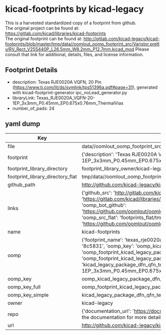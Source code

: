 # kicad-footprints by kicad-legacy  
This is a harvested standardized copy of a footprint from github.  
The original project can be found at:  
https://gitlab.com/kicad/libraries/kicad-footprints  
The original footprint can be found at:
http://gitlab.com/kicad-legacy/kicad-footprints/blob/master/tmp/data//oomlout_oomp_footprint_src/Varistor.pretty/RV_Rect_V25S440P_L26.5mm_W8.2mm_P12.7mm.kicad_mod
Please consult that link for additional, details, files, and license information.  
## Footprint Details
* description: Texas RJE0020A VQFN, 20 Pin (https://www.ti.com/lit/ds/symlink/tps51396a.pdf#page=31), generated with kicad-footprint-generator ipc_noLead_generator.py  
* libraryLink: Texas_RJE0020A_VQFN-20-1EP_3x3mm_P0.45mm_EP0.675x0.76mm_ThermalVias  
* number_of_pads: 24  
## yaml dump  
| Key | Value |  
| --- | --- |  
| file | data//oomlout_oomp_footprint_src/kicad-footprints/Package_DFN_QFN.pretty/Texas_RJE0020A_VQFN-20-1EP_3x3mm_P0.45mm_EP0.675x0.76mm_ThermalVias.kicad_mod |  
| footprint | {'description': 'Texas RJE0020A VQFN, 20 Pin (https://www.ti.com/lit/ds/symlink/tps51396a.pdf#page=31), generated with kicad-footprint-generator ipc_noLead_generator.py', 'libraryLink': 'Texas_RJE0020A_VQFN-20-1EP_3x3mm_P0.45mm_EP0.675x0.76mm_ThermalVias', 'number_of_pads': 24} |  
| footprint_library_directory | footprint_library_owner/kicad-legacy_kicad-footprints |  
| footprint_library_directory_flat | tmp/data//oomlout_oomp_footprint_src/footprints_flat/kicad_legacy_package_dfn_qfn_texas_rje0020a_vqfn_20_1ep_3x3mm_p0_45mm_ep0_675x0_76mm_thermalvias/working |  
| github_path | http://github.com/kicad-legacy/kicad-footprints/blob/master/tmp/data//oomlout_oomp_footprint_src/Package_DFN_QFN.pretty/Texas_RJE0020A_VQFN-20-1EP_3x3mm_P0.45mm_EP0.675x0.76mm_ThermalVias.kicad_mod |  
| links | {'github_src': 'http://gitlab.com/kicad-legacy/kicad-footprints/blob/master/tmp/data//oomlout_oomp_footprint_src/Varistor.pretty/RV_Rect_V25S440P_L26.5mm_W8.2mm_P12.7mm.kicad_mod', 'github_src_repo': 'https://gitlab.com/kicad/libraries/kicad-footprints', 'oomp_bot': 'tmp/data//oomlout_oomp_footprint_src/footprints/kicad_legacy_package_dfn_qfn_texas_rje0020a_vqfn_20_1ep_3x3mm_p0_45mm_ep0_675x0_76mm_thermalvias/working', 'oomp_bot_github': 'https://github.com/oomlout/oomlout_oomp_footprint_bot/tree/main/tmp/data//oomlout_oomp_footprint_src/footprints/kicad_legacy_package_dfn_qfn_texas_rje0020a_vqfn_20_1ep_3x3mm_p0_45mm_ep0_675x0_76mm_thermalvias/working', 'oomp_src_flat': 'footprints_flat/tmp/data//oomlout_oomp_footprint_src/footprints_flat/kicad_legacy_package_dfn_qfn_texas_rje0020a_vqfn_20_1ep_3x3mm_p0_45mm_ep0_675x0_76mm_thermalvias/working', 'oomp_src_flat_github': 'https://github.com/oomlout/oomlout_oomp_footprint_src/tree/main/tmp/data//oomlout_oomp_footprint_src/footprints_flat/kicad_legacy_package_dfn_qfn_texas_rje0020a_vqfn_20_1ep_3x3mm_p0_45mm_ep0_675x0_76mm_thermalvias/working'} |  
| name | kicad-footprints |  
| oomp | {'footprint_name': 'texas_rje0020a_vqfn_20_1ep_3x3mm_p0_45mm_ep0_675x0_76mm_thermalvias', 'library_name': 'package_dfn_qfn', 'md5': '8c5831d1e8854c98e3104ab2fa64397a', 'md5_10': '8c5831d1e8', 'md5_5': '8c583', 'md5_6': '8c5831', 'oomp_key': 'oomp_kicad_legacy_package_dfn_qfn_texas_rje0020a_vqfn_20_1ep_3x3mm_p0_45mm_ep0_675x0_76mm_thermalvias', 'oomp_key_extra': 'oomp_footprint_kicad_legacy_package_dfn_qfn_texas_rje0020a_vqfn_20_1ep_3x3mm_p0_45mm_ep0_675x0_76mm_thermalvias', 'oomp_key_full': 'oomp_footprint_kicad_legacy_package_dfn_qfn_texas_rje0020a_vqfn_20_1ep_3x3mm_p0_45mm_ep0_675x0_76mm_thermalvias_8c5831', 'oomp_key_simple': 'kicad_legacy_package_dfn_qfn_texas_rje0020a_vqfn_20_1ep_3x3mm_p0_45mm_ep0_675x0_76mm_thermalvias', 'original_filename': 'data//oomlout_oomp_footprint_src/kicad-footprints/Package_DFN_QFN.pretty/Texas_RJE0020A_VQFN-20-1EP_3x3mm_P0.45mm_EP0.675x0.76mm_ThermalVias.kicad_mod', 'owner_name': 'kicad_legacy'} |  
| oomp_key | oomp_kicad_legacy_package_dfn_qfn_texas_rje0020a_vqfn_20_1ep_3x3mm_p0_45mm_ep0_675x0_76mm_thermalvias |  
| oomp_key_full | oomp_footprint_kicad_legacy_package_dfn_qfn_texas_rje0020a_vqfn_20_1ep_3x3mm_p0_45mm_ep0_675x0_76mm_thermalvias |  
| oomp_key_simple | kicad_legacy_package_dfn_qfn_texas_rje0020a_vqfn_20_1ep_3x3mm_p0_45mm_ep0_675x0_76mm_thermalvias |  
| owner | kicad-legacy |  
| repo | {'documentation_url': 'https://docs.github.com/rest/overview/resources-in-the-rest-api#rate-limiting', 'message': "API rate limit exceeded for 84.66.142.224. (But here's the good news: Authenticated requests get a higher rate limit. Check out the documentation for more details.)"} |  
| url | http://github.com/kicad-legacy/kicad-footprints |  

